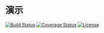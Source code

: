 # 演示

[![Build Status](https://img.shields.io/travis/miaoxing/wechatImage/master.svg?style=flat-square)](https://travis-ci.org/miaoxing/wechatImage)
[![Coverage Status](https://img.shields.io/coveralls/miaoxing/wechatImage.svg?style=flat-square)](https://coveralls.io/r/miaoxing/wechatImage?branch=master)
[![License](http://img.shields.io/badge/license-MIT-brightgreen.svg?style=flat-square)](http://www.opensource.org/licenses/MIT)
